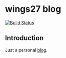 # wings27 blog


[![Build Status](https://travis-ci.org/wings27/wings27.github.io.svg?branch=master)](https://travis-ci.org/wings27/wings27.github.io)

## Introduction

Just a personal [blog](https://wings27.github.io).
